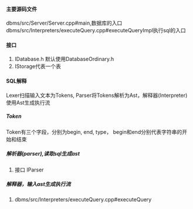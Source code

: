 #### 主要源码文件
dbms/src/Server/Server.cpp#main,数据库的入口
dbms/src/Interpreters/executeQuery.cpp#executeQueryImpl执行sql的入口


#### 接口
1. IDatabase.h
默认使用DatabaseOrdinary.h
2. IStorage代表一个表



#### SQL解释
Lexer扫描输入文本为Tokens, Parser将Tokens解析为Ast，解释器(Interpreter)使用Ast生成执行流

##### Token
Token有三个字段，分别为begin, end, type， begin和end分别代表字符串的开始和结束

##### 解析器(parser),读取sql生成ast
1. 接口 IParser
##### 解释器，输入ast生成执行流


1. dbms/src/Interpreters/executeQuery.cpp#executeQuery
